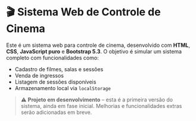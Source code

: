 # 🎬 Sistema Web de Controle de Cinema

Este é um sistema web para controle de cinema, desenvolvido com **HTML**, **CSS**, **JavaScript puro** e **Bootstrap 5.3**. O objetivo é simular um sistema completo com funcionalidades como:

- Cadastro de filmes, salas e sessões
- Venda de ingressos
- Listagem de sessões disponíveis
- Armazenamento local via `localStorage`

> ⚠️ **Projeto em desenvolvimento** – esta é a primeira versão do sistema, ainda em fase inicial. Melhorias e funcionalidades extras serão adicionadas em breve.

